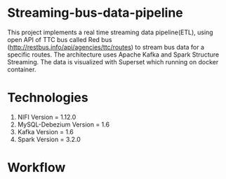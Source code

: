 # Streaming-bus-data-pipeline
This project implements a real time streaming data pipeline(ETL), using open API of TTC bus called Red bus (http://restbus.info/api/agencies/ttc/routes) to stream bus data for a specific routes. The architecture uses Apache Kafka and Spark Structure Streaming. The data is visualized with Superset which running on docker container.

# Technologies
1. NIFI Version = 1.12.0
2. MySQL-Debezium Version = 1.6
3. Kafka Version = 1.6
4. Spark Version = 3.2.0

# Workflow



